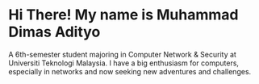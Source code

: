 # Hi There! My name is Muhammad Dimas Adityo

A 6th-semester student majoring in Computer Network & Security at Universiti Teknologi
Malaysia. I have a big enthusiasm for computers, especially in networks and now seeking new
adventures and challenges.



<!---
dimszkiy/dimszkiy is a ✨ special ✨ repository because its `README.md` (this file) appears on your GitHub profile.
You can click the Preview link to take a look at your changes.
--->
